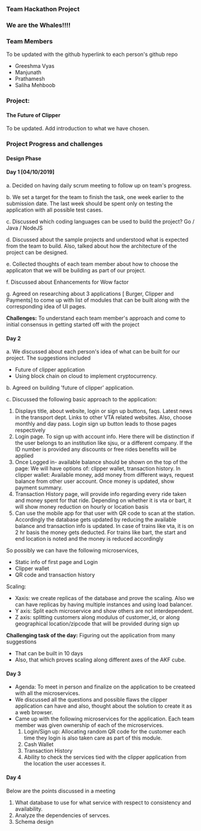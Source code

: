 ### Team Hackathon Project

### We are the Whales!!!!

### Team Members

To be updated with the github hyperlink to each person's github repo
 * Greeshma Vyas
 * Manjunath 
 * Prathamesh
 * Saliha Mehboob
 

### Project: 
#### The Future of Clipper
To be updated. Add introduction to what we have chosen.
    
### Project Progress and challenges
#### Design Phase

#### Day 1 [04/10/2019] 
a. Decided on having daily scrum meeting to follow up on team's progress. 

b. We set a target for the team to finish the task, one week earlier to the submission date. The last week should be spent only on testing the application with all possible test cases. 

c. Discussed which coding languages can be used to build the project? Go / Java / NodeJS

d. Discussed about the sample projects and understood what is expected from the team to build. Also, talked about how the architecture of the project can be designed.

e. Collected thoughts of each team member about how to choose the applicaton that we will be building as part of our project.
 
f. Discussed about Enhancements for Wow factor

g. Agreed on researching about 3 applications [ Burger, Clipper and Payments] to come up with list of modules that can be built along with the corresponding idea of UI pages. 

**Challenges:** To understand each team member's approach and come to initial consensus in getting started off with the project

#### Day 2 
a. We discussed about each person's idea of what can be built for our project. The suggestions included 
* Future of clipper application
* Using block chain on cloud to implement cryptocurrency.

b. Agreed on building 'future of clipper' application. 

c. Discussed the following basic approach to the application:

1. Displays title, about website, login or sign up buttons, faqs.
Latest news in the transport dept. Links to other VTA related websites. Also, choose monthly and day pass. Login sign up button leads to those pages respectively
2. Login page. To sign up with account info. Here there will be distinction if the user belongs to an institution like sjsu, or a different company. If the ID number is provided any discounts or free rides benefits will be applied
3. Once Logged in- available balance should be shown on the top of the page:
We will have options of: clipper wallet, transaction history.
In clipper wallet: Available money, add money from different ways, request balance from      other user account. Once money is updated, show payment summary.
4. Transaction History page, will provide info regarding every ride taken and money spent for that ride. Depending on whether it is vta or bart, it will show money reduction on hourly or location basis
5. Can use the mobile app for that user with QR code to scan at the station. Accordingly the database gets updated by reducing the available balance and transaction info is updated. In case of trains like vta, it is on 2 hr basis the money gets deducted. For trains like bart, the start and end location is noted and the money is reduced accordingly

So possibly we can have the following microservices,

* Static info of first page and Login
* Clipper wallet
* QR code and transaction history 

Scaling:
* Xaxis: we create replicas of the database and prove the scaling. Also we can have replicas by having multiple instances and using load balancer. 
* Y axis: Split each microservice and show others are not interdependent.
* Z axis: splitting customers along modulus of customer_id, or along geographical location/zipcode that will be provided during sign up


**Challenging task of the day:** 
Figuring out the application from many suggestions
* That can be built in 10 days 
* Also, that which proves scaling along different axes of the AKF cube.

#### Day 3

* Agenda: To meet in person and finalize on the application to be createed with all the microservices.
* We discussed all the questions and possible flaws the clipper application can have and also, thought about the solution to create it as a web browser.
* Came up with the following microservices for the application. Each team member was given ownership of each of the microservices.
  1. Login/Sign up: Allocating random QR code for the customer each time they login is also taken care as part of this module.
  2. Cash Wallet
  3. Transaction History
  4. Ability to check the services tied with the clipper application from the location the user accesses it.
 
#### Day 4
Below are the points discussed in a meeting
1. What database to use for what service with respect to consistency and availability.
2. Analyze the dependencies of servces.
3. Schema design













